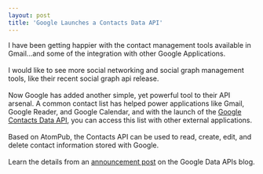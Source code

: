 ```yaml
---
layout: post
title: 'Google Launches a Contacts Data API'
---
```

I have been getting happier with the contact management tools available in Gmail...and some of the integration with other Google Applications.<br /><br />I would like to see more social networking and social graph management tools, like their recent social graph api release.<br /><br />Now Google has added another simple, yet powerful tool to their API arsenal.  A common contact list has helped power applications like Gmail, Google Reader, and Google Calendar, and with the launch of the <a href="http://code.google.com/apis/contacts/">Google Contacts Data API</a>, you can access this list with other external applications.<br /><br />Based on AtomPub, the Contacts API can be used to read, create, edit, and delete contact information stored with Google.<br /><br />Learn the details from an <a href="http://googledataapis.blogspot.com/2008/03/3-2-1-contact-api-has-landed.html">announcement post</a> on the Google Data APIs blog.